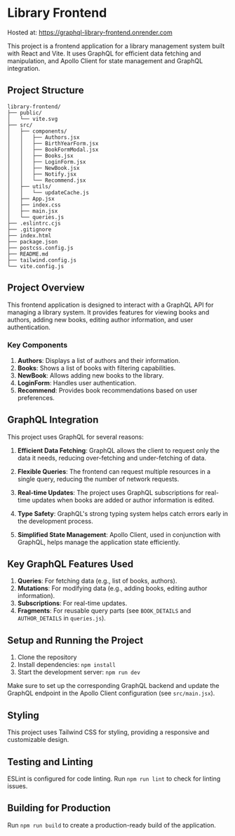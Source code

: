 # Library Frontend

Hosted at: https://graphql-library-frontend.onrender.com

This project is a frontend application for a library management system built with React and Vite. It uses GraphQL for efficient data fetching and manipulation, and Apollo Client for state management and GraphQL integration.

## Project Structure

```
library-frontend/
├── public/
│   └── vite.svg
├── src/
│   ├── components/
│   │   ├── Authors.jsx
│   │   ├── BirthYearForm.jsx
│   │   ├── BookFormModal.jsx
│   │   ├── Books.jsx
│   │   ├── LoginForm.jsx
│   │   ├── NewBook.jsx
│   │   ├── Notify.jsx
│   │   └── Recommend.jsx
│   ├── utils/
│   │   └── updateCache.js
│   ├── App.jsx
│   ├── index.css
│   ├── main.jsx
│   └── queries.js
├── .eslintrc.cjs
├── .gitignore
├── index.html
├── package.json
├── postcss.config.js
├── README.md
├── tailwind.config.js
└── vite.config.js
```

## Project Overview

This frontend application is designed to interact with a GraphQL API for managing a library system. It provides features for viewing books and authors, adding new books, editing author information, and user authentication.

### Key Components

1. **Authors**: Displays a list of authors and their information.
2. **Books**: Shows a list of books with filtering capabilities.
3. **NewBook**: Allows adding new books to the library.
4. **LoginForm**: Handles user authentication.
5. **Recommend**: Provides book recommendations based on user preferences.

## GraphQL Integration

This project uses GraphQL for several reasons:

1. **Efficient Data Fetching**: GraphQL allows the client to request only the data it needs, reducing over-fetching and under-fetching of data.

2. **Flexible Queries**: The frontend can request multiple resources in a single query, reducing the number of network requests.

3. **Real-time Updates**: The project uses GraphQL subscriptions for real-time updates when books are added or author information is edited.

4. **Type Safety**: GraphQL's strong typing system helps catch errors early in the development process.

5. **Simplified State Management**: Apollo Client, used in conjunction with GraphQL, helps manage the application state efficiently.

## Key GraphQL Features Used

1. **Queries**: For fetching data (e.g., list of books, authors).
2. **Mutations**: For modifying data (e.g., adding books, editing author information).
3. **Subscriptions**: For real-time updates.
4. **Fragments**: For reusable query parts (see `BOOK_DETAILS` and `AUTHOR_DETAILS` in `queries.js`).

## Setup and Running the Project

1. Clone the repository
2. Install dependencies: `npm install`
3. Start the development server: `npm run dev`

Make sure to set up the corresponding GraphQL backend and update the GraphQL endpoint in the Apollo Client configuration (see `src/main.jsx`).

## Styling

This project uses Tailwind CSS for styling, providing a responsive and customizable design.

## Testing and Linting

ESLint is configured for code linting. Run `npm run lint` to check for linting issues.

## Building for Production

Run `npm run build` to create a production-ready build of the application.
